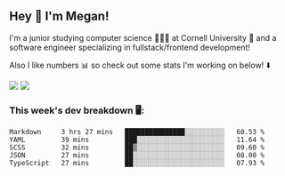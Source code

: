 ## Hey 👋 I'm Megan! 
I'm a junior studying computer science 👩🏻‍💻 at Cornell University 🐻 and a software engineer specializing in fullstack/frontend development!

Also I like numbers 📊 so check out some stats I'm working on below! ⬇️

<img src="https://github-readme-stats.vercel.app/api?username=meganyin13&show_icons=true&hide=stars&count_private=true" />

<img src="https://github-readme-stats.vercel.app/api/top-langs/?username=meganyin13&layout=compact&hide=Jupyter%20Notebook" />

### This week's dev breakdown 🖥:
<!--START_SECTION:waka-->
```text
Markdown     3 hrs 27 mins   ███████████████░░░░░░░░░░   60.53 % 
YAML         39 mins         ███░░░░░░░░░░░░░░░░░░░░░░   11.64 % 
SCSS         32 mins         ██▒░░░░░░░░░░░░░░░░░░░░░░   09.60 % 
JSON         27 mins         ██░░░░░░░░░░░░░░░░░░░░░░░   08.00 % 
TypeScript   27 mins         ██░░░░░░░░░░░░░░░░░░░░░░░   07.93 % 
```
<!--END_SECTION:waka-->